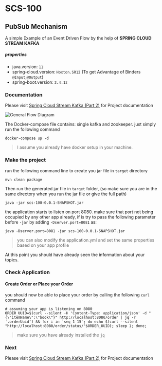 # SCS-100

## PubSub Mechanism

A simple Example of an Event Driven Flow by the help of **SPRING CLOUD STREAM KAFKA**

##### properties

* java.version: `11`
* spring-cloud.version: `Hoxton.SR12` (To get Advantage of Binders `@Input`,`@Output`)
* spring-boot.version: `2.4.13`

### Documentation
Please visit [Spring Cloud Stream Kafka (Part 2)](https://tanzu.vmware.com/developer/guides/event-streaming/spring-cloud-stream-kafka-p2/) for Project documentation


![General Flow Diagram](material/kafka-events-intro-100.svg)

The Docker-compose file contains: single kafka and zookeeper. just simply run the following command

```shell
docker-compose up -d
```

> I assume you already have docker setup in your machine.

### Make the project

run the following command line to create you jar file in `target` directory

```shell
mvn clean package
```

Then run the generated jar file in `target` folder, (so make sure you are in the same directory when you run the jar file
or give the full path)

```shell
java -jar scs-100-0.0.1-SNAPSHOT.jar
```

the application starts to listen on port 8080. make sure that port not being occupied by any other app already, if is try
to pass the following parameter before `-jar` by adding `-Dserver.port=8081` as:

```shell
java -Dserver.port=8081 -jar scs-100-0.0.1-SNAPSHOT.jar
```

> you can also modify the application.yml and set the same properties based on your app profile

At this point you should have already seen the information about your topics.

### Check Application

#### Create Order or Place your Order
you should now be able to place your order by calling the following `curl` command

```shell
# assuming your app is listening on 8080
ORDER_UUID=$(curl --silent -H 'Content-Type: application/json' -d "{\"itemName\":\"book\"}" http://localhost:8080/order | jq -r '.orderUuid') && for i in `seq 1 15`; do echo $(curl --silent "http://localhost:8080/order/status/"$ORDER_UUID); sleep 1; done;
```
> make sure you have already installed the `jq` 

### Next 
Please visit [Spring Cloud Stream Kafka (Part 2)](https://tanzu.vmware.com/developer/guides/event-streaming/spring-cloud-stream-kafka-p2/) for Project documentation 
